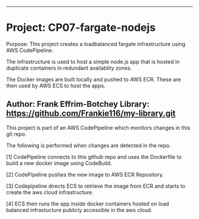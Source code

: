 ----------------------------------------------------------------------------
# Project: CP07-fargate-nodejs
Purpose: This project creates a loadbalanced fargate infrastructure using AWS CodePipeline.  

The infrastructure is used to host a simple node.js app that is hosted in duplicate containers in redundant availablity zones. 

The Docker images are built locally and pushed to AWS ECR.  These are then used by AWS ECS to host the apps.

Author:  Frank Effrim-Botchey
Library: https://github.com/Frankie116/my-library.git
----------------------------------------------------------------------------

This project is part of an AWS CodePipeline which monitors changes in this git repo.

The following is performed when changes are detected in the repo.

  [1] CodePipeline connects to this github repo and uses the Dockerfile to build a new docker image using CodeBuild.
  
  [2] CodePipeline pushes the new image to AWS ECR Repository.
  
  [3] Codepipeline directs ECS to retrieve the image from ECR and starts to create the aws cloud infrastructure.
  
  [4] ECS then runs the app inside docker containers hosted on load balanced infrastucture publicly accessible in the aws cloud.
